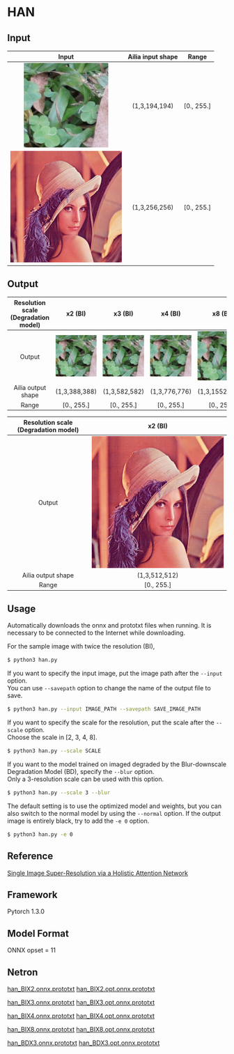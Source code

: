 # HAN

## Input

|            Input           |  Ailia input shape |    Range   | 
| :------------------------: | :----------------: | :--------: | 
| ![](images/000002_LR.png)  |    (1,3,194,194)   |  [0., 255.]  |
| ![](images/lenna.png)      |    (1,3,256,256)   |  [0., 255.]  |

## Output

| Resolution scale (Degradation model) |             x2 (BI)            |             x3  (BI)           |             x4 (BI)            |             x8 (BI)           |             x3 (BD)            |
| :----------------------------------: | :----------------------------: | :----------------------------: | :----------------------------: | :---------------------: | :----------------------------: | 
|                 Output               | ![](images/000002_SR_BIX2.png) | ![](images/000002_SR_BIX3.png) | ![](images/000002_SR_BIX4.png) | ![](images/000002_SR_BIX8.png) | ![](images/000002_SR_BDX3.png) |
|           Ailia output shape         |           (1,3,388,388)        |           (1,3,582,582)        |           (1,3,776,776)        |          (1,3,1552,1552)      |          (1,3,582,582)         |
|                  Range               |            [0., 255.]          |            [0., 255.]          |            [0., 255.]          |            [0., 255.]          |           [0., 255.]           |

| Resolution scale (Degradation model) |           x2 (BI)          |   
| :----------------------------------: | :------------------------: | 
|                 Output               | ![](images/lenna_BIX2.png) | 
|           Ailia output shape         |        (1,3,512,512)       |   
|                  Range               |          [0., 255.]        | 
## Usage
Automatically downloads the onnx and prototxt files when running.
It is necessary to be connected to the Internet while downloading.

For the sample image with twice the resolution (BI),
``` bash
$ python3 han.py
```

If you want to specify the input image, put the image path after the `--input` option.  
You can use `--savepath` option to change the name of the output file to save.
```bash
$ python3 han.py --input IMAGE_PATH --savepath SAVE_IMAGE_PATH
```

If you want to specify the scale for the resolution, put the scale after the `--scale` option.  
Choose the scale in [2, 3, 4, 8].
```bash
$ python3 han.py --scale SCALE 
```

If you want to the model trained on imaged degraded by the Blur-downscale Degradation Model (BD), specify the `--blur` option.  
Only a 3-resolution scale can be used with this option. 
```bash
$ python3 han.py --scale 3 --blur 
```

The default setting is to use the optimized model and weights, but you can also switch to the normal model by using the `--normal` option.
If the output image is entirely black, try to add the `-e 0` option.
``` bash
$ python3 han.py -e 0
```

## Reference

[Single Image Super-Resolution via a Holistic Attention Network](https://github.com/wwlCape/HAN.git)

## Framework

Pytorch 1.3.0

## Model Format

ONNX opset = 11

## Netron

[han_BIX2.onnx.prototxt](https://storage.googleapis.com/ailia-models/han/han_BIX2.onnx.prototxt)
[han_BIX2.opt.onnx.prototxt](https://storage.googleapis.com/ailia-models/han/han_BIX2.opt.onnx.prototxt)

[han_BIX3.onnx.prototxt](https://storage.googleapis.com/ailia-models/han/han_BIX3.onnx.prototxt)
[han_BIX3.opt.onnx.prototxt](https://storage.googleapis.com/ailia-models/han/han_BIX3.opt.onnx.prototxt)

[han_BIX4.onnx.prototxt](https://storage.googleapis.com/ailia-models/han/han_BIX4.onnx.prototxt)
[han_BIX4.opt.onnx.prototxt](https://storage.googleapis.com/ailia-models/han/han_BIX4.opt.onnx.prototxt)

[han_BIX8.onnx.prototxt](https://storage.googleapis.com/ailia-models/han/han_BIX8.onnx.prototxt)
[han_BIX8.opt.onnx.prototxt](https://storage.googleapis.com/ailia-models/han/han_BIX8.opt.onnx.prototxt)

[han_BDX3.onnx.prototxt](https://storage.googleapis.com/ailia-models/han/han_BDX3.onnx.prototxt)
[han_BDX3.opt.onnx.prototxt](https://storage.googleapis.com/ailia-models/han/han_BDX3.opt.onnx.prototxt)
